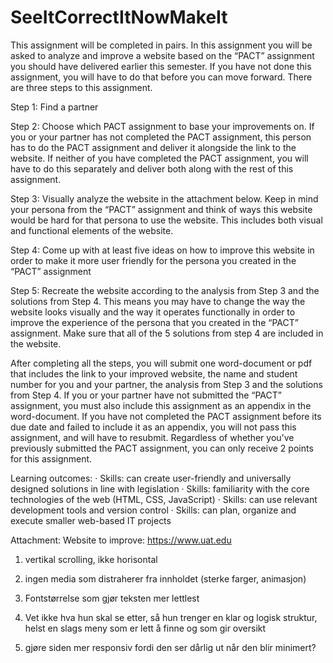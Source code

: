 # SeeItCorrectItNowMakeIt

This assignment will be completed in pairs. In this assignment you will be asked to analyze and improve a website based on the “PACT” assignment you should have delivered earlier this semester. If you have not done this assignment, you will have to do that before you can move forward. There are three steps to this assignment.

Step 1: Find a partner

Step 2: Choose which PACT assignment to base your improvements on. If you or your partner has not completed the PACT assignment, this person has to do the PACT assignment and deliver it alongside the link to the website. If neither of you have completed the PACT assignment, you will have to do this separately and deliver both along with the rest of this assignment.

Step 3: Visually analyze the website in the attachment below. Keep in mind your persona from the “PACT” assignment and think of ways this website would be hard for that persona to use the website. This includes both visual and functional elements of the website. 

Step 4: Come up with at least five ideas on how to improve this website in order to make it more user friendly for the persona you created in the “PACT” assignment

Step 5: Recreate the website according to the analysis from Step 3 and the solutions from Step 4. This means you may have to change the way the website looks visually and the way it operates functionally in order to improve the experience of the persona that you created in the “PACT” assignment. Make sure that all of the 5 solutions from step 4 are included in the website. 

After completing all the steps, you will submit one word-document or pdf that includes the link to your improved website, the name and student number for you and your partner, the analysis from Step 3 and the solutions from Step 4. If you or your partner have not submitted the “PACT” assignment, you must also include this assignment as an appendix in the word-document. If you have not completed the PACT assignment before its due date and failed to include it as an appendix, you will not pass this assignment, and will have to resubmit. Regardless of whether you’ve previously submitted the PACT assignment, you can only receive 2 points for this assignment.

 Learning outcomes:
·   	Skills: can create user-friendly and universally designed solutions in line with legislation
·   	Skills: familiarity with the core technologies of the web (HTML, CSS, JavaScript)
·   	Skills: can use relevant development tools and version control
·   	Skills: can plan, organize and execute smaller web-based IT projects

Attachment:
Website to improve:
 https://www.uat.edu 
 
 1. vertikal scrolling, ikke horisontal 
 
2. ingen media som distraherer fra innholdet (sterke farger, animasjon)

3. Fontstørrelse som gjør teksten mer lettlest

4. Vet ikke hva hun skal se etter, så hun trenger en klar og logisk struktur, helst en slags meny som er lett å finne og som gir oversikt

5. gjøre siden mer responsiv fordi den ser dårlig ut når den blir minimert?
